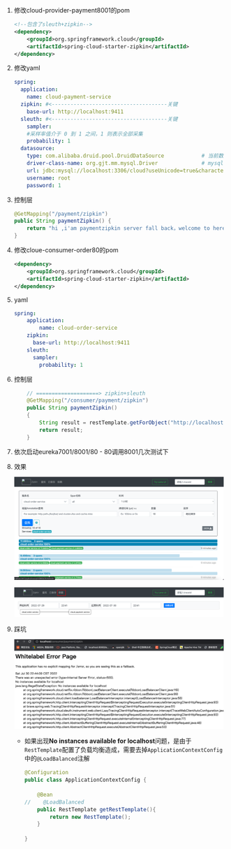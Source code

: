 1. 修改cloud-provider-payment8001的pom

   ```xml
   <!--包含了sleuth+zipkin-->
   <dependency>
       <groupId>org.springframework.cloud</groupId>
       <artifactId>spring-cloud-starter-zipkin</artifactId>
   </dependency>
   ```

2. 修改yaml

   ```yaml
   spring:
     application:
       name: cloud-payment-service
     zipkin: #<-------------------------------------关键
       base-url: http://localhost:9411
     sleuth: #<-------------------------------------关键
       sampler:
       #采样率值介于 0 到 1 之间，1 则表示全部采集
       probability: 1
     datasource:
       type: com.alibaba.druid.pool.DruidDataSource            # 当前数据源操作类型
       driver-class-name: org.gjt.mm.mysql.Driver              # mysql驱动包
       url: jdbc:mysql://localhost:3306/cloud?useUnicode=true&characterEncoding=utf-8&useSSL=false
       username: root
       password: 1
   ```

3. 控制层

   ```java
   @GetMapping("/payment/zipkin")
   public String paymentZipkin() {
       return "hi ,i'am paymentzipkin server fall back，welcome to here, O(∩_∩)O哈哈~";
   }
   ```

4. 修改cloue-consumer-order80的pom

   ```xml
   <dependency>
       <groupId>org.springframework.cloud</groupId>
       <artifactId>spring-cloud-starter-zipkin</artifactId>
   </dependency>
   ```

5. yaml

   ```yaml
   spring:
       application:
           name: cloud-order-service
       zipkin:
         base-url: http://localhost:9411
       sleuth:
         sampler:
           probability: 1
   ```

6. 控制层

   ```java
       // ====================> zipkin+sleuth
       @GetMapping("/consumer/payment/zipkin")
       public String paymentZipkin()
       {
           String result = restTemplate.getForObject("http://localhost:8001"+"/payment/zipkin/", String.class);
           return result;
       }
   ```

7. 依次启动eureka7001/8001/80 - 80调用8001几次测试下

8. 效果

   ![image-20220730224106160](Seluth链路监控展示.assets/image-20220730224106160.png)

   ![image-20220730224148189](Seluth链路监控展示.assets/image-20220730224148189.png)

9. 踩坑

   ![image-20220730224452076](Seluth链路监控展示.assets/image-20220730224452076.png)

   * 如果出现**No instances available for localhost**问题，是由于`RestTemplate`配置了负载均衡造成，需要去掉`ApplicationContextConfig`中的`@LoadBalanced`注解

     ```java
     @Configuration
     public class ApplicationContextConfig {
     
         @Bean
     //    @LoadBalanced
         public RestTemplate getRestTemplate(){
             return new RestTemplate();
         }
     
     }
     ```